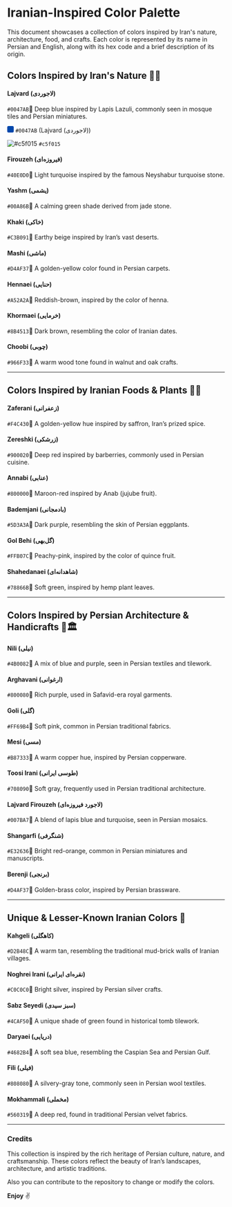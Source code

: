 # Iranian-Inspired Color Palette

This document showcases a collection of colors inspired by Iran's nature, architecture, food, and crafts. Each color is represented by its name in Persian and English, along with its hex code and a brief description of its origin.

## Colors Inspired by Iran's Nature 🌿🌄

#### Lajvard (لاجوردی) 
`#0047AB`🔹 Deep blue inspired by Lapis Lazuli, commonly seen in mosque tiles and Persian miniatures.

<p>
  <span style="display: inline-block; width: 15px; height: 15px; background-color: #0047AB; border-radius: 3px;"></span> 
  <code>#0047AB</code> (Lajvard (لاجوردی))
</p>

![#c5f015](https://via.placeholder.com/15/c5f015/000000?text=+) `#c5f015`

#### Firouzeh (فیروزه‌ای)
`#40E0D0`🔹 Light turquoise inspired by the famous Neyshabur turquoise stone.

#### Yashm (یشمی)
`#00A86B`🔹 A calming green shade derived from jade stone.

#### Khaki (خاکی)
`#C3B091`🔹 Earthy beige inspired by Iran’s vast deserts.

#### Mashi (ماشی) 
`#D4AF37`🔹 A golden-yellow color found in Persian carpets.

#### Hennaei (حنايی) 
`#A52A2A`🔹 Reddish-brown, inspired by the color of henna.

#### Khormaei (خرمایی) 
`#8B4513`🔹 Dark brown, resembling the color of Iranian dates.

#### Choobi (چوبی) 
`#966F33`🔹 A warm wood tone found in walnut and oak crafts.

---

## Colors Inspired by Iranian Foods & Plants 🍂🌿

#### Zaferani (زعفرانی) 
`#F4C430`🔹 A golden-yellow hue inspired by saffron, Iran’s prized spice.

#### Zereshki (زرشکی) 
`#900020`🔹 Deep red inspired by barberries, commonly used in Persian cuisine.

#### Annabi (عنابی) 
`#800000`🔹 Maroon-red inspired by Anab (jujube fruit).

#### Bademjani (بادمجانی) 
`#5D3A3A`🔹 Dark purple, resembling the skin of Persian eggplants.

#### Gol Behi (گل‌بهی) 
`#FFB07C`🔹 Peachy-pink, inspired by the color of quince fruit.

#### Shahedanaei (شاهدانه‌ای)  
`#78866B`🔹 Soft green, inspired by hemp plant leaves.

---

## Colors Inspired by Persian Architecture & Handicrafts 🏺🏛

#### Nili (نیلی) 
`#4B0082`🔹 A mix of blue and purple, seen in Persian textiles and tilework.

#### Arghavani (ارغوانی) 
`#800080`🔹 Rich purple, used in Safavid-era royal garments.

#### Goli (گلی) 
`#FF69B4`🔹 Soft pink, common in Persian traditional fabrics.

#### Mesi (مسی) 
`#B87333`🔹 A warm copper hue, inspired by Persian copperware.

#### Toosi Irani (طوسی ایرانی) 
`#708090`🔹 Soft gray, frequently used in Persian traditional architecture.

#### Lajvard Firouzeh (لاجورد فیروزه‌ای) 
`#007BA7`🔹 A blend of lapis blue and turquoise, seen in Persian mosaics.

#### Shangarfi (شنگرفی) 
`#E32636`🔹 Bright red-orange, common in Persian miniatures and manuscripts.

#### Berenji (برنجی) 
`#D4AF37`🔹 Golden-brass color, inspired by Persian brassware.

---

## Unique & Lesser-Known Iranian Colors 🎨

#### Kahgeli (کاهگلی) 
`#D2B48C`🔹 A warm tan, resembling the traditional mud-brick walls of Iranian villages.

#### Noghrei Irani (نقره‌ای ایرانی) 
`#C0C0C0`🔹 Bright silver, inspired by Persian silver crafts.

#### Sabz Seyedi (سبز سیدی) 
`#4CAF50`🔹 A unique shade of green found in historical tomb tilework.

#### Daryaei (دریایی)
`#4682B4`🔹 A soft sea blue, resembling the Caspian Sea and Persian Gulf.

#### Fili (فیلی) 
`#808080`🔹 A silvery-gray tone, commonly seen in Persian wool textiles.

#### Mokhammali (مخملی)
`#560319`🔹 A deep red, found in traditional Persian velvet fabrics.

---


### Credits

This collection is inspired by the rich heritage of Persian culture, nature, and craftsmanship. These colors reflect the beauty of Iran’s landscapes, architecture, and artistic traditions.


Also you can contribute to the repository to change or modify the colors.


**Enjoy** ✌️
